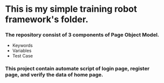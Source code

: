 <h1>This is my simple training robot framework's folder.</h1>
<h3>The repository consist of 3 components of Page Object Model.</h3>
<ul>
  <li>Keywords</li>
  <li>Variables</li>
  <li>Test Case</li>
</ul>

<h3>This project contain automate script of login page, register page, and verify the data of home page.</h3>
